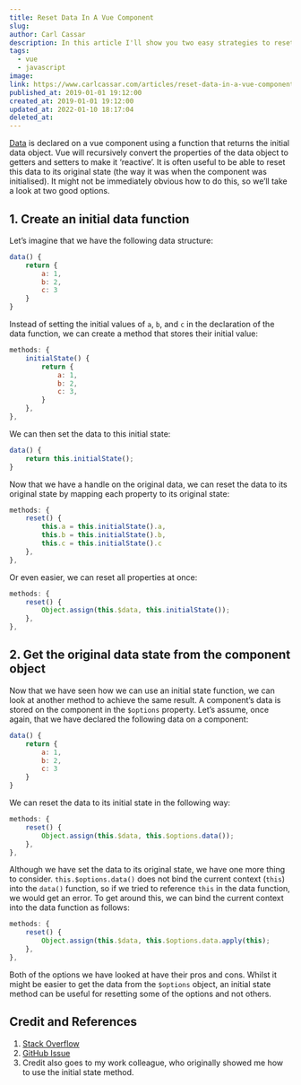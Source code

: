 ```yaml
---
title: Reset Data In A Vue Component
slug: 
author: Carl Cassar
description: In this article I'll show you two easy strategies to reset data in a Vue JS component to its original state once it has been modified.
tags:
  - vue
  - javascript
image: 
link: https://www.carlcassar.com/articles/reset-data-in-a-vue-component
published_at: 2019-01-01 19:12:00
created_at: 2019-01-01 19:12:00
updated_at: 2022-01-10 18:17:04
deleted_at:
---
```

[Data](https://vuejs.org/v2/api/#data) is declared on a vue component using a function that returns the initial data object. Vue will recursively convert the properties of the data object to getters and setters to make it ‘reactive’. It is often useful to be able to reset this data to its original state (the way it was when the component was initialised). It might not be immediately obvious how to do this, so we’ll take a look at two good options.

## 1. Create an initial data function
Let’s imagine that we have the following data structure:

```javascript
data() {
    return {
        a: 1,
        b: 2,
        c: 3
    }
}
```

Instead of setting the initial values of `a`, `b`, and `c` in the declaration of the data function, we can create a method that stores their initial value:

```javascript
methods: {
    initialState() {
        return {
            a: 1,
            b: 2,
            c: 3,
        }
    },
},
```

We can then set the data to this initial state:

```javascript
data() {
    return this.initialState();
}
```

Now that we have a handle on the original data, we can reset the data to its original state by mapping each property to its original state:

```javascript
methods: {
    reset() {
        this.a = this.initialState().a,
        this.b = this.initialState().b,
        this.c = this.initialState().c
    },
},
```

Or even easier, we can reset all properties at once:

```javascript
methods: {
    reset() {
        Object.assign(this.$data, this.initialState());
    },
},
```

## 2. Get the original data state from the component object
Now that we have seen how we can use an initial state function, we can look at another method to achieve the same result. A component’s data is stored on the component  in the `$options` property. Let’s assume, once again, that we have declared the following data on a component:

```javascript
data() {
    return {
        a: 1,
        b: 2,
        c: 3
    }
}
```

We can reset the data to its initial state in the following way:

```javascript
methods: {
    reset() {
        Object.assign(this.$data, this.$options.data());
    },
},
```

Although we have set the data to its original state, we have one more thing to consider. `this.$options.data()` does not bind the current context (`this`) into the `data()` function, so if we tried to reference `this` in the data function, we would get an error. To get around this, we can bind the current context into the data function as follows:

```javascript
methods: {
    reset() {
        Object.assign(this.$data, this.$options.data.apply(this);
    },
},
```

Both of the options we have looked at have their pros and cons. Whilst it  might be easier to get the data from the `$options` object, an initial state method can be useful for resetting some of the options and not others.

## Credit and References

1. [Stack Overflow](https://stackoverflow.com/questions/35604987/is-there-a-proper-way-of-resetting-a-components-initial-data-in-vuejs/35605629)
2. [GitHub Issue](https://github.com/vuejs/vue/issues/702#issuecomment-308991548)
3. Credit also goes to my work colleague, who originally showed me how to use the initial state method.
